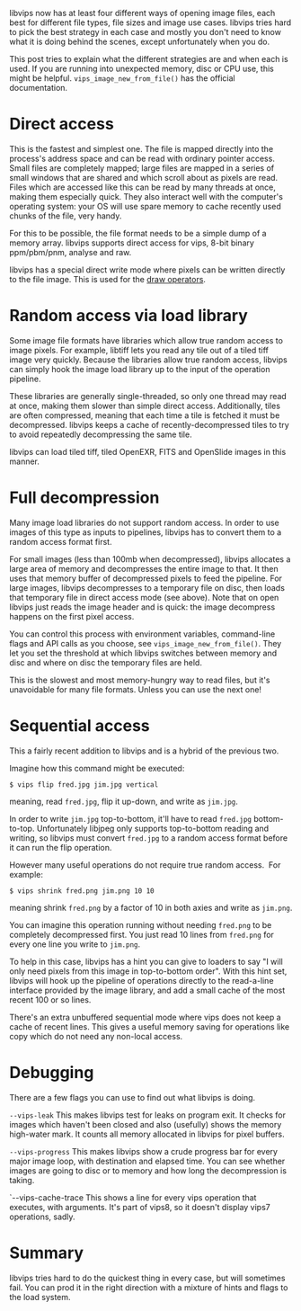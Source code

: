 libvips now has at least four different ways of opening image files, each best
for different file types, file sizes and image use cases. libvips
tries hard to pick the best strategy in each case and mostly you don't need
to know what it is doing behind the scenes, except unfortunately when you do.

This post tries to explain what the different strategies are and when each is
used. If you are running into unexpected memory, disc or CPU use, this might
be helpful.  `vips_image_new_from_file()` has the official documentation.

# Direct access

This is the fastest and simplest one. The file is mapped directly into
the process's address space and can be read with ordinary pointer
access. Small files are completely mapped; large files are mapped in a
series of small windows that are shared and which scroll about as pixels
are read. Files which are accessed like this can be read by many threads
at once, making them especially quick. They also interact well with the
computer's operating system: your OS will use spare memory to cache
recently used chunks of the file, very handy.

For this to be possible, the file format needs to be a simple dump of a memory
array. libvips supports direct access for vips, 8-bit binary ppm/pbm/pnm,
analyse and raw.

libvips has a special direct write mode where pixels can be written directly
to the file image. This is used for the [draw operators](libvips-draw.html).

# Random access via load library

Some image file formats have libraries which allow true random access to
image pixels. For example, libtiff lets you read any tile out of a tiled
tiff image very quickly. Because the libraries allow true random access,
libvips can simply hook the image load library up to the input of the
operation pipeline.

These libraries are generally single-threaded, so only one thread may
read at once, making them slower than simple direct access.
Additionally, tiles are often compressed, meaning that each time a tile
is fetched it must be decompressed. libvips keeps a cache of
recently-decompressed tiles to try to avoid repeatedly decompressing the
same tile.

libvips can load tiled tiff, tiled OpenEXR, FITS and OpenSlide images in
this manner.

# Full decompression

Many image load libraries do not support random access. In order to use
images of this type as inputs to pipelines, libvips has to convert them
to a random access format first.

For small images (less than 100mb when decompressed), libvips allocates
a large area of memory and decompresses the entire image to that. It
then uses that memory buffer of decompressed pixels to feed the
pipeline. For large images, libvips decompresses to a temporary file on
disc, then loads that temporary file in direct access mode (see above).
Note that on open libvips just reads the image header and is quick: the
image decompress happens on the first pixel access.

You can control this process with environment variables, command-line
flags and API calls as you choose, see
`vips_image_new_from_file()`.
They let you set the threshold at which libvips switches between memory
and disc and where on disc the temporary files are held.

This is the slowest and most memory-hungry way to read files, but it's
unavoidable for many file formats. Unless you can use the next one!

# Sequential access

This a fairly recent addition to libvips and is a hybrid of the previous
two.

Imagine how this command might be executed:

```
$ vips flip fred.jpg jim.jpg vertical
```

meaning, read `fred.jpg`, flip it up-down, and write as `jim.jpg`.

In order to write `jim.jpg` top-to-bottom, it'll have to read `fred.jpg`
bottom-to-top. Unfortunately libjpeg only supports top-to-bottom reading
and writing, so libvips must convert `fred.jpg` to a random access format
before it can run the flip operation.

However many useful operations do not require true random access.  For
example:

```
$ vips shrink fred.png jim.png 10 10
```

meaning shrink `fred.png` by a factor of 10 in both axies and write as
`jim.png`.

You can imagine this operation running without needing `fred.png` to be
completely decompressed first. You just read 10 lines from `fred.png` for
every one line you write to `jim.png`.

To help in this case, libvips has a hint you can give to loaders to say
"I will only need pixels from this image in top-to-bottom order". With
this hint set, libvips will hook up the pipeline of operations directly
to the read-a-line interface provided by the image library, and add a
small cache of the most recent 100 or so lines.

There's an extra unbuffered sequential mode where vips does not keep a
cache of recent lines. This gives a useful memory saving for operations
like copy which do not need any non-local access. 

# Debugging

There are a few flags you can use to find out what libvips is doing.

`--vips-leak` This makes libvips test for leaks on program exit. It checks
for images which haven't been closed and also (usefully) shows the memory
high-water mark. It counts all memory allocated in libvips for pixel buffers.

`--vips-progress` This makes libvips show a crude progress bar for every major
image loop, with destination and elapsed time. You can see whether images
are going to disc or to memory and how long the decompression is taking.

`--vips-cache-trace This shows a line for every vips operation that executes,
with arguments. It's part of vips8, so it doesn't display vips7 operations,
sadly.

# Summary

libvips tries hard to do the quickest thing in every case, but will
sometimes fail. You can prod it in the right direction with a mixture of
hints and flags to the load system.
